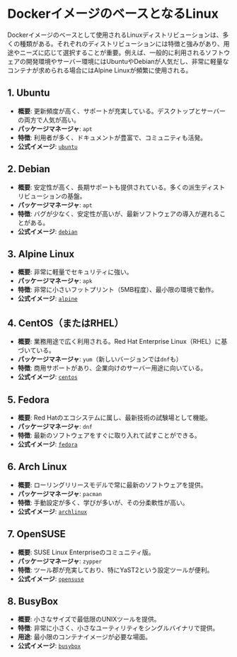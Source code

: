 # DockerイメージのベースとなるLinux

Dockerイメージのベースとして使用されるLinuxディストリビューションは、多くの種類がある。それぞれのディストリビューションには特徴と強みがあり、用途やニーズに応じて選択することが重要。例えば、一般的に利用されるソフトウェアの開発環境やサーバー環境にはUbuntuやDebianが人気だし、非常に軽量なコンテナが求められる場合にはAlpine Linuxが頻繁に使用される。

## 1. **Ubuntu**

- **概要**: 更新頻度が高く、サポートが充実している。デスクトップとサーバーの両方で人気が高い。
- **パッケージマネージャ**: `apt`
- **特徴**: 利用者が多く、ドキュメントが豊富で、コミュニティも活発。
- **公式イメージ**: [`ubuntu`](https://hub.docker.com/_/ubuntu)

## 2. **Debian**

- **概要**: 安定性が高く、長期サポートも提供されている。多くの派生ディストリビューションの基盤。
- **パッケージマネージャ**: `apt`
- **特徴**: バグが少なく、安定性が高いが、最新ソフトウェアの導入が遅れることがある。
- **公式イメージ**: [`debian`](https://hub.docker.com/_/debian)

## 3. **Alpine Linux**

- **概要**: 非常に軽量でセキュリティに強い。
- **パッケージマネージャ**: `apk`
- **特徴**: 非常に小さいフットプリント（5MB程度）、最小限の環境で動作。
- **公式イメージ**: [`alpine`](https://hub.docker.com/_/alpine)

## 4. **CentOS（またはRHEL）**

- **概要**: 業務用途で広く利用される。Red Hat Enterprise Linux（RHEL）に基づいている。
- **パッケージマネージャ**: `yum`（新しいバージョンでは`dnf`も）
- **特徴**: 商用サポートがあり、企業向けのサーバー用途に向いている。
- **公式イメージ**: [`centos`](https://hub.docker.com/_/centos)

## 5. **Fedora**

- **概要**: Red Hatのエコシステムに属し、最新技術の試験場として機能。
- **パッケージマネージャ**: `dnf`
- **特徴**: 最新のソフトウェアをすぐに取り入れて試すことができる。
- **公式イメージ**: [`fedora`](https://hub.docker.com/_/fedora)

## 6. **Arch Linux**

- **概要**: ローリングリリースモデルで常に最新のソフトウェアを提供。
- **パッケージマネージャ**: `pacman`
- **特徴**: 手動設定が多く、学びが多いが、その分柔軟性が高い。
- **公式イメージ**: [`archlinux`](https://hub.docker.com/_/archlinux)

## 7. **OpenSUSE**

- **概要**: SUSE Linux Enterpriseのコミュニティ版。
- **パッケージマネージャ**: `zypper`
- **特徴**: ツール郡が充実しており、特にYaST2という設定ツールが便利。
- **公式イメージ**: [`opensuse`](https://hub.docker.com/_/opensuse)

## 8. **BusyBox**

- **概要**: 小さなサイズで最低限のUNIXツールを提供。
- **特徴**: 非常に小さく、小さなユーティリティをシングルバイナリで提供。
- **用途**: 最小限のコンテナイメージが必要な場面。
- **公式イメージ**: [`busybox`](https://hub.docker.com/_/busybox)

